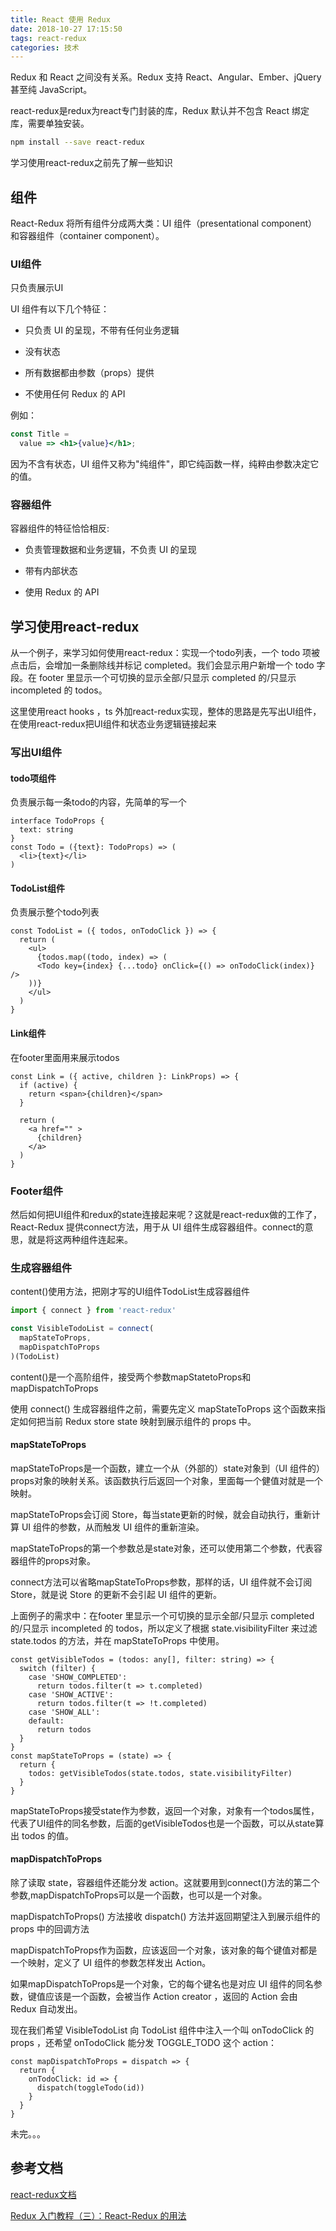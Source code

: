 ```yaml
---
title: React 使用 Redux
date: 2018-10-27 17:15:50
tags: react-redux
categories: 技术
---
```


Redux 和 React 之间没有关系。Redux 支持 React、Angular、Ember、jQuery 甚至纯 JavaScript。

react-redux是redux为react专门封装的库，Redux 默认并不包含 React 绑定库，需要单独安装。

```bash
npm install --save react-redux
```

学习使用react-redux之前先了解一些知识

## 组件

React-Redux 将所有组件分成两大类：UI 组件（presentational component）和容器组件（container component）。

### UI组件

只负责展示UI

UI 组件有以下几个特征：

- 只负责 UI 的呈现，不带有任何业务逻辑

- 没有状态

- 所有数据都由参数（props）提供

- 不使用任何 Redux 的 API

例如：

```jsx
const Title =
  value => <h1>{value}</h1>;
```

因为不含有状态，UI 组件又称为"纯组件"，即它纯函数一样，纯粹由参数决定它的值。

### 容器组件

容器组件的特征恰恰相反:

- 负责管理数据和业务逻辑，不负责 UI 的呈现

- 带有内部状态

- 使用 Redux 的 API

## 学习使用react-redux

从一个例子，来学习如何使用react-redux：实现一个todo列表，一个 todo 项被点击后，会增加一条删除线并标记 completed。我们会显示用户新增一个 todo 字段。在 footer 里显示一个可切换的显示全部/只显示 completed 的/只显示 incompleted 的 todos。

这里使用react hooks ，ts 外加react-redux实现，整体的思路是先写出UI组件，在使用react-redux把UI组件和状态业务逻辑链接起来

### 写出UI组件

#### todo项组件

负责展示每一条todo的内容，先简单的写一个

```tsx
interface TodoProps {
  text: string
}
const Todo = ({text}: TodoProps) => (
  <li>{text}</li>
)
```

#### TodoList组件

负责展示整个todo列表

```tsx
const TodoList = ({ todos, onTodoClick }) => {
  return (
    <ul>
      {todos.map((todo, index) => (
      <Todo key={index} {...todo} onClick={() => onTodoClick(index)} />
    ))}
    </ul>
  )
}
```

#### Link组件

在footer里面用来展示todos

```tsx
const Link = ({ active, children }: LinkProps) => {
  if (active) {
    return <span>{children}</span>
  }

  return (
    <a href="" >
      {children}
    </a>
  )
}
```

### Footer组件

然后如何把UI组件和redux的state连接起来呢？这就是react-redux做的工作了，React-Redux 提供connect方法，用于从 UI 组件生成容器组件。connect的意思，就是将这两种组件连起来。

### 生成容器组件

content()使用方法，把刚才写的UI组件TodoList生成容器组件

```javascript
import { connect } from 'react-redux'

const VisibleTodoList = connect(
  mapStateToProps,
  mapDispatchToProps
)(TodoList)
```

content()是一个高阶组件，接受两个参数mapStatetoProps和mapDispatchToProps

使用 connect() 生成容器组件之前，需要先定义 mapStateToProps 这个函数来指定如何把当前 Redux store state 映射到展示组件的 props 中。

#### mapStateToProps

mapStateToProps是一个函数，建立一个从（外部的）state对象到（UI 组件的）props对象的映射关系。该函数执行后返回一个对象，里面每一个健值对就是一个映射。

mapStateToProps会订阅 Store，每当state更新的时候，就会自动执行，重新计算 UI 组件的参数，从而触发 UI 组件的重新渲染。

mapStateToProps的第一个参数总是state对象，还可以使用第二个参数，代表容器组件的props对象。

connect方法可以省略mapStateToProps参数，那样的话，UI 组件就不会订阅Store，就是说 Store 的更新不会引起 UI 组件的更新。

上面例子的需求中：在footer 里显示一个可切换的显示全部/只显示 completed 的/只显示 incompleted 的 todos，所以定义了根据 state.visibilityFilter 来过滤 state.todos 的方法，并在 mapStateToProps 中使用。

```tsx
const getVisibleTodos = (todos: any[], filter: string) => {
  switch (filter) {
    case 'SHOW_COMPLETED':
      return todos.filter(t => t.completed)
    case 'SHOW_ACTIVE':
      return todos.filter(t => !t.completed)
    case 'SHOW_ALL':
    default:
      return todos
  }
}
const mapStateToProps = (state) => {
  return {
    todos: getVisibleTodos(state.todos, state.visibilityFilter)
  }
}
```

mapStateToProps接受state作为参数，返回一个对象，对象有一个todos属性，代表了UI组件的同名参数，后面的getVisibleTodos也是一个函数，可以从state算出 todos 的值。

#### mapDispatchToProps

除了读取 state，容器组件还能分发 action。这就要用到connect()方法的第二个参数,mapDispatchToProps可以是一个函数，也可以是一个对象。

mapDispatchToProps() 方法接收 dispatch() 方法并返回期望注入到展示组件的 props 中的回调方法

mapDispatchToProps作为函数，应该返回一个对象，该对象的每个键值对都是一个映射，定义了 UI 组件的参数怎样发出 Action。

如果mapDispatchToProps是一个对象，它的每个键名也是对应 UI 组件的同名参数，键值应该是一个函数，会被当作 Action creator ，返回的 Action 会由 Redux 自动发出。

现在我们希望 VisibleTodoList 向 TodoList 组件中注入一个叫 onTodoClick 的 props ，还希望 onTodoClick 能分发 TOGGLE_TODO 这个 action：

```tsx
const mapDispatchToProps = dispatch => {
  return {
    onTodoClick: id => {
      dispatch(toggleTodo(id))
    }
  }
}
```

未完。。。

## 参考文档

[react-redux文档](https://www.redux.org.cn/docs/react-redux/)

[Redux 入门教程（三）：React-Redux 的用法](http://www.ruanyifeng.com/blog/2016/09/redux_tutorial_part_three_react-redux.html)
